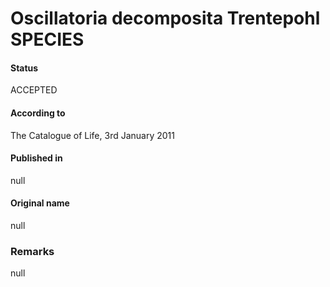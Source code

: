 Oscillatoria decomposita Trentepohl SPECIES
=======

#### Status
ACCEPTED

#### According to
The Catalogue of Life, 3rd January 2011

#### Published in
null

#### Original name
null

### Remarks
null